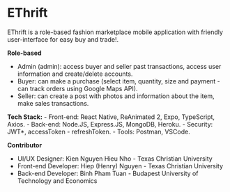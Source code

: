 # EThrift
EThrift is a role-based fashion marketplace mobile application with friendly user-interface for easy buy and trade!.

**Role-based**
- Admin (admin): access buyer and seller past transactions, access user information and create/delete accounts.
- Buyer: can make a purchase (select item, quantity, size and payment - can track orders using Google Maps API).
- Seller: can create a post with photos and information about the item, make sales transactions.

**Tech Stack:**
    - Front-end: React Native, ReAnimated 2, Expo, TypeScript, Axios.
	- Back-end: Node.JS, Express.JS, MongoDB, Heroku.
	- Security: JWT*, accessToken - refreshToken.
	- Tools: Postman, VSCode.
  
 **Contributor**
 - UI/UX Designer: Kien Nguyen Hieu Nho - Texas Christian University 
 - Front-end Developer: Hiep (Henry) Nguyen - Texas Christian University 
 - Back-end Developer: Binh Pham Tuan - Budapest University of Technology and Economics 


